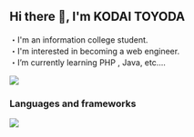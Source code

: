 ## Hi there 👋, I'm KODAI TOYODA
・I'm an information college student.  
・I'm interested in becoming a web engineer.  
・I’m currently learning PHP , Java, etc....  

![](https://skillicons.dev/icons?i=php)

### Languages and frameworks  

![](https://skillicons.dev/icons?i=html,css,js,node.js,java,c,react)

